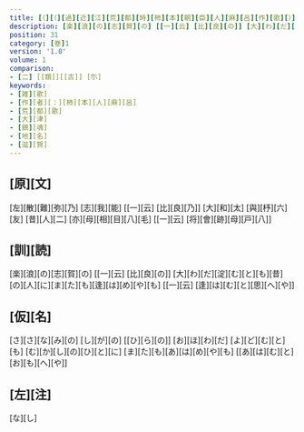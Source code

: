```yaml
---
title: [（][（][過][近][江][荒][都][時][柿][本][朝][臣][人][麻][呂][作][歌][）][反][歌][）]
description: [楽][浪][の][志][賀][の] [[一][云] [比][良][の]] [大][わ][だ][淀][む][と][も][昔][の][人][に][ま][た][も][逢][は][め][や][も] [[一][云] [逢][は][む][と][思][へ][や]]
position: 31
category: [巻]1
version: '1.0'
volume: 1
comparison:
- [二] [[類]][[古]] [尓]
keywords:
- [雑][歌]
- [作][者][：][柿][本][人][麻][呂]
- [荒][都][歌]
- [大][津]
- [鎮][魂]
- [地][名]
- [滋][賀]
---
```


## [原][文]

[左][散][難][弥][乃] [志][我][能] [[一][云] [比][良][乃]] [大][和][太] [與][杼][六][友] [昔][人][二] [亦][母][相][目][八][毛] [[一][云] [将][會][跡][母][戸][八]]

## [訓][読]

[楽][浪][の][志][賀][の] [[一][云] [比][良][の]] [大][わ][だ][淀][む][と][も][昔][の][人][に][ま][た][も][逢][は][め][や][も] [[一][云] [逢][は][む][と][思][へ][や]]

## [仮][名]

[さ][さ][な][み][の] [し][が][の] [[ひ][ら][の]] [お][ほ][わ][だ] [よ][ど][む][と][も] [む][か][し][の][ひ][と][に] [ま][た][も][あ][は][め][や][も] [[あ][は][む][と][お][も][へ][や]]

## [左][注]

[な][し]

